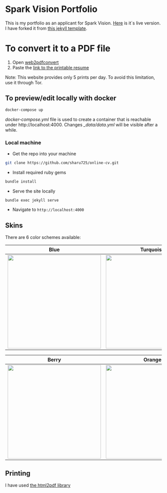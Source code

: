 # Spark Vision Portfolio

This is my portfolio as an applicant for Spark Vision.
[Here](https://hristo-d-hristov.github.io/spark-vision-portfolio/) is it`s live version.
I have forked it from [this jekyll template](https://github.com/sharu725/online-cv).

# To convert it to a PDF file
1. Open [web2pdfconvert](https://www.web2pdfconvert.com/)
2. Paste the [link to the printable resume](https://hristo-d-hristov.github.io/spark-vision-portfolio/print.html)

Note: This website provides only 5 prints per day. To avoid this limitation, use it through Tor.

## To preview/edit locally with docker

```sh
docker-compose up
```

*docker-compose.yml* file is used to create a container that is reachable under http://localhost:4000.
Changes *_data/data.yml* will be visible after a while.

### Local machine

* Get the repo into your machine 
```bash
git clone https://github.com/sharu725/online-cv.git
```
* Install required ruby gems
```bash
bundle install
```
* Serve the site locally
```bash
bundle exec jekyll serve
```
* Navigate to `http://localhost:4000`


## Skins

There are 6 color schemes available:

| Blue | Turquoise | Green |
|---------|---------|---------|
| <img src="https://online-cv.webjeda.com/assets/images/blue.jpg" width="300"/> | <img src="https://online-cv.webjeda.com/assets/images/turquoise.jpg" width="300"/> | <img src="https://online-cv.webjeda.com/assets/images/green.jpg" width="300"/> |

| Berry | Orange | Ceramic |
|---------|---------|---------|
| <img src="https://online-cv.webjeda.com/assets/images/berry.jpg" width="300"/> | <img src="https://online-cv.webjeda.com/assets/images/orange.jpg" width="300"/> | <img src="https://online-cv.webjeda.com/assets/images/ceramic.jpg" width="300"/> |

## Printing
I have used [the html2pdf library](https://github.com/eKoopmans/html2pdf.js)